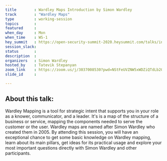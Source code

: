 ```yaml
---
title        : Wardley Maps Introduction by Simon Wardley
track        : "Wardley Maps"
type         : working-session
topics       :
featured     :
when_day     : Mon
when_time    : WS-1
hey_summit   : https://open-security-summit-2020.heysummit.com/talks/intro-wardley-maps/
session_slack:
status       : 
description  :
organizers   : Simon Wardley
hosted_by    : Tatevik Stepanyan
zoom_link    : https://zoom.us/j/3037008530?pwd=NStFeUVZNW5xWDZiQTdLb20yb3NuZz09
slide_id     :

---
```



## About this talk: 

Wardley Mapping is a tool for strategic intent that supports you in your role as a knower, communicator, and a leader. It's is a map of the structure of a business or service, mapping the components needed to serve the customer or the user. Wardley maps are named after Simon Wardley who created them in 2005. By attending this session, you will have an exceptional chance to get some basic knowledge on Wardley mapping, learn about its main pillars, get ideas for its practical usage and explore your most important questions directly with Simon Wardley and other participants.
